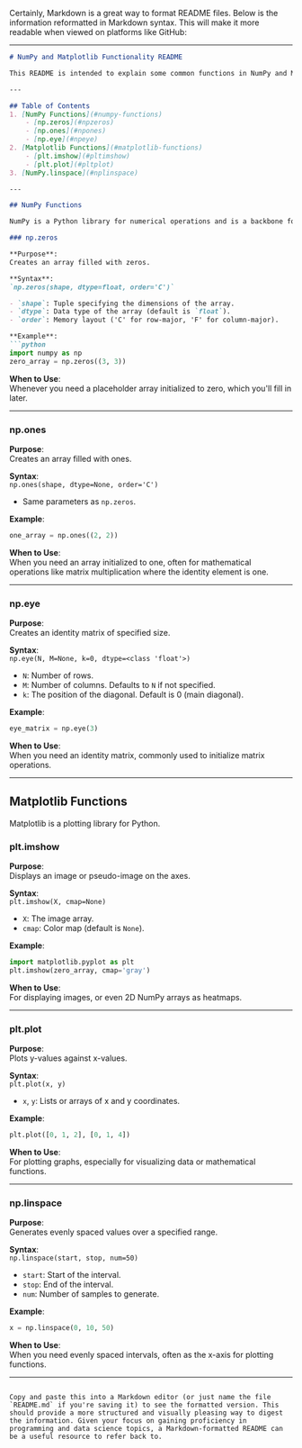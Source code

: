 Certainly, Markdown is a great way to format README files. Below is the information reformatted in Markdown syntax. This will make it more readable when viewed on platforms like GitHub:

---

```markdown
# NumPy and Matplotlib Functionality README

This README is intended to explain some common functions in NumPy and Matplotlib: `np.zeros`, `np.ones`, `np.eye`, `plt.imshow`, `plt.plot`, and `np.linspace`. These functions are essential building blocks for anyone entering the fields of data science, analytics, or scientific computing.

---

## Table of Contents
1. [NumPy Functions](#numpy-functions)
    - [np.zeros](#npzeros)
    - [np.ones](#npones)
    - [np.eye](#npeye)
2. [Matplotlib Functions](#matplotlib-functions)
    - [plt.imshow](#pltimshow)
    - [plt.plot](#pltplot)
3. [NumPy.linspace](#nplinspace)

---

## NumPy Functions

NumPy is a Python library for numerical operations and is a backbone for many other scientific computing libraries.

### np.zeros

**Purpose**:  
Creates an array filled with zeros.

**Syntax**:  
`np.zeros(shape, dtype=float, order='C')`

- `shape`: Tuple specifying the dimensions of the array.
- `dtype`: Data type of the array (default is `float`).
- `order`: Memory layout ('C' for row-major, 'F' for column-major).

**Example**:  
```python
import numpy as np
zero_array = np.zeros((3, 3))
```

**When to Use**:  
Whenever you need a placeholder array initialized to zero, which you'll fill in later.

---

### np.ones

**Purpose**:  
Creates an array filled with ones.

**Syntax**:  
`np.ones(shape, dtype=None, order='C')`

- Same parameters as `np.zeros`.

**Example**:  
```python
one_array = np.ones((2, 2))
```

**When to Use**:  
When you need an array initialized to one, often for mathematical operations like matrix multiplication where the identity element is one.

---

### np.eye

**Purpose**:  
Creates an identity matrix of specified size.

**Syntax**:  
`np.eye(N, M=None, k=0, dtype=<class 'float'>)`

- `N`: Number of rows.
- `M`: Number of columns. Defaults to `N` if not specified.
- `k`: The position of the diagonal. Default is 0 (main diagonal).

**Example**:  
```python
eye_matrix = np.eye(3)
```

**When to Use**:  
When you need an identity matrix, commonly used to initialize matrix operations.

---

## Matplotlib Functions

Matplotlib is a plotting library for Python.

### plt.imshow

**Purpose**:  
Displays an image or pseudo-image on the axes.

**Syntax**:  
`plt.imshow(X, cmap=None)`

- `X`: The image array.
- `cmap`: Color map (default is `None`).

**Example**:  
```python
import matplotlib.pyplot as plt
plt.imshow(zero_array, cmap='gray')
```

**When to Use**:  
For displaying images, or even 2D NumPy arrays as heatmaps.

---

### plt.plot

**Purpose**:  
Plots y-values against x-values.

**Syntax**:  
`plt.plot(x, y)`

- `x`, `y`: Lists or arrays of x and y coordinates.

**Example**:  
```python
plt.plot([0, 1, 2], [0, 1, 4])
```

**When to Use**:  
For plotting graphs, especially for visualizing data or mathematical functions.

---

### np.linspace

**Purpose**:  
Generates evenly spaced values over a specified range.

**Syntax**:  
`np.linspace(start, stop, num=50)`

- `start`: Start of the interval.
- `stop`: End of the interval.
- `num`: Number of samples to generate.

**Example**:  
```python
x = np.linspace(0, 10, 50)
```

**When to Use**:  
When you need evenly spaced intervals, often as the x-axis for plotting functions.

---
```

Copy and paste this into a Markdown editor (or just name the file `README.md` if you're saving it) to see the formatted version. This should provide a more structured and visually pleasing way to digest the information. Given your focus on gaining proficiency in programming and data science topics, a Markdown-formatted README can be a useful resource to refer back to.
